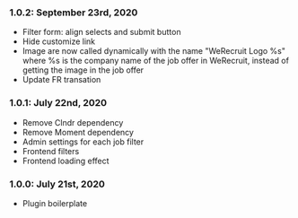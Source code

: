 ### 1.0.2: September 23rd, 2020
* Filter form: align selects and submit button
* Hide customize link
* Image are now called dynamically with the name "WeRecruit Logo %s" where %s is the company name of the job offer in WeRecruit, instead of getting the image in the job offer
* Update FR transation

### 1.0.1: July 22nd, 2020
* Remove Clndr dependency
* Remove Moment dependency
* Admin settings for each job filter
* Frontend filters
* Frontend loading effect

### 1.0.0: July 21st, 2020
* Plugin boilerplate